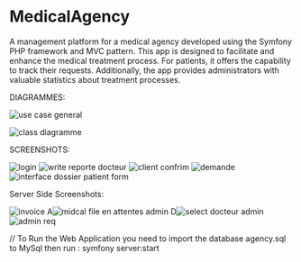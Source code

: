 # MedicalAgency
A management platform for a medical agency developed using the Symfony PHP framework and MVC pattern. This app is designed to facilitate and enhance the medical treatment process. For patients, it offers the capability to track their requests. Additionally, the app provides administrators with valuable statistics about treatment processes.

DIAGRAMMES:

![use case general](https://user-images.githubusercontent.com/46131932/211179242-2ad50276-5970-4f36-9020-1f238e19e86a.png)

![class diagramme](https://user-images.githubusercontent.com/46131932/211179115-dac98076-478c-4ae4-9069-0983778d8add.png)

SCREENSHOTS:


![login](https://user-images.githubusercontent.com/46131932/211179149-ea1ee5d7-a796-4f31-8962-c3fc0b1814c6.JPG)
![write reporte docteur](https://user-images.githubusercontent.com/46131932/211179150-9a1f4c9f-65cc-4073-b21b-715c6af78e7d.JPG)
![client  confrim](https://user-images.githubusercontent.com/46131932/211179151-ed6df60e-7612-4419-90eb-6de7db012597.JPG)
![demande](https://user-images.githubusercontent.com/46131932/211179152-5905bd32-6e18-4658-b471-7722dd4ab83a.JPG)
![interface dossier patient form](https://user-images.githubusercontent.com/46131932/211179154-ccdaf52f-3f9e-4c37-8791-dbac0973a2d4.JPG)

Server Side Screenshots:

![invoice](https://user-images.githubusercontent.com/46131932/211179158-a459e77f-5894-48d6-a25b-9bdd91eaf4dc.JPG)
A![midcal file en attentes admin](https://user-images.githubusercontent.com/46131932/211179159-fb6081d3-330e-4c9c-960f-9aa326da5f64.JPG)
D![select docteur admin](https://user-images.githubusercontent.com/46131932/211179161-2b4c8597-7bb2-4a57-ad56-3d972067cd2f.JPG)
![admin req](https://user-images.githubusercontent.com/46131932/211179156-bf8078d0-3156-466a-9c0d-cf039352922e.JPG)

// To Run the Web Application you need to import the database agency.sql to MySql 
then run : 
symfony server:start
